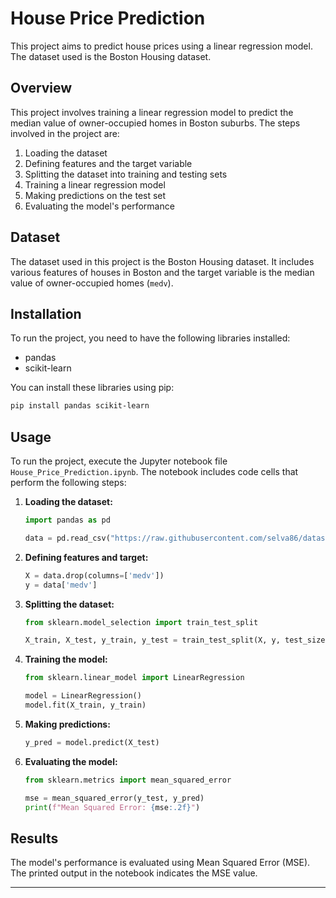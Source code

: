 # House Price Prediction

This project aims to predict house prices using a linear regression model. The dataset used is the Boston Housing dataset.

## Overview

This project involves training a linear regression model to predict the median value of owner-occupied homes in Boston suburbs. The steps involved in the project are:

1. Loading the dataset
2. Defining features and the target variable
3. Splitting the dataset into training and testing sets
4. Training a linear regression model
5. Making predictions on the test set
6. Evaluating the model's performance

## Dataset

The dataset used in this project is the Boston Housing dataset. It includes various features of houses in Boston and the target variable is the median value of owner-occupied homes (`medv`).

## Installation

To run the project, you need to have the following libraries installed:

- pandas
- scikit-learn

You can install these libraries using pip:

```bash
pip install pandas scikit-learn
```

## Usage

To run the project, execute the Jupyter notebook file `House_Price_Prediction.ipynb`. The notebook includes code cells that perform the following steps:

1. **Loading the dataset:**
    ```python
    import pandas as pd

    data = pd.read_csv("https://raw.githubusercontent.com/selva86/datasets/master/BostonHousing.csv")
    ```

2. **Defining features and target:**
    ```python
    X = data.drop(columns=['medv'])
    y = data['medv']
    ```

3. **Splitting the dataset:**
    ```python
    from sklearn.model_selection import train_test_split

    X_train, X_test, y_train, y_test = train_test_split(X, y, test_size=0.2, random_state=42)
    ```

4. **Training the model:**
    ```python
    from sklearn.linear_model import LinearRegression

    model = LinearRegression()
    model.fit(X_train, y_train)
    ```

5. **Making predictions:**
    ```python
    y_pred = model.predict(X_test)
    ```

6. **Evaluating the model:**
    ```python
    from sklearn.metrics import mean_squared_error

    mse = mean_squared_error(y_test, y_pred)
    print(f"Mean Squared Error: {mse:.2f}")
    ```

## Results

The model's performance is evaluated using Mean Squared Error (MSE). The printed output in the notebook indicates the MSE value.

---
